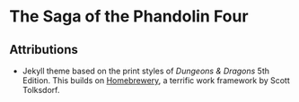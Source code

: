 # The Saga of the Phandolin Four

## Attributions

- Jekyll theme based on the print styles of _Dungeons & Dragons_ 5th Edition. This builds on [Homebrewery](https://github.com/stolksdorf/homebrewery), a terrific work framework by Scott Tolksdorf.
